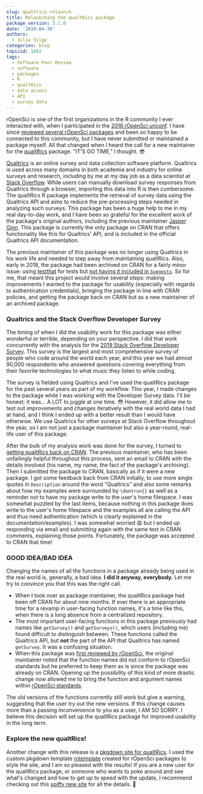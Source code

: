```yaml
---
slug: qualtrics-relaunch
title: Relaunching the qualtRics package
package_version: 3.1.0
date: '2019-04-30'
authors:
  - Julia Silge
categories: blog
topicid: 1682
tags:
  - Software Peer Review
  - software
  - packages
  - R
  - qualtRics
  - data access
  - API
  - survey data
---
```


rOpenSci is one of the first organizations in the R community I ever interacted with, when I participated in the [2016 rOpenSci unconf](https://juliasilge.com/blog/i-went-to-ropensci/). I have since [reviewed several rOpenSci packages](/software-review/) and been so happy to be connected to this community, but I have never submitted or maintained a package myself. All that changed when I heard the call for a new maintainer for the [qualtRics](https://github.com/ropensci/qualtRics) package. "IT'S GO TIME," I thought. 😎

[Qualtrics](https://www.qualtrics.com/) is an online survey and data collection software platform. Qualtrics is used across many domains in both academia and industry for online surveys and research, including by me at my day job as a data scientist at [Stack Overflow](https://stackoverflow.com/). While users can manually download survey responses from Qualtrics through a browser, importing this data into R is then cumbersome. The qualtRics R package implements the retrieval of survey data using the Qualtrics API and aims to reduce the pre-processing steps needed in analyzing such surveys. This package has been a huge help to me in my real day-to-day work, and I have been so grateful for the excellent work of the package's original authors, including the previous maintainer [Jasper Ginn](https://jasperginn.io/). This package is currently the only package on CRAN that offers functionality like this for Qualtrics' API, and is included in the official Qualtrics API documentation. 

The previous maintainer of this package was no longer using Qualtrics in his work life and needed to step away from maintaining qualtRics. Also, early in 2018, the package had been archived on CRAN for a fairly minor issue: using [testthat](https://testthat.r-lib.org/) for tests but [not having it included in `Suggests`](http://r-pkgs.had.co.nz/tests.html). So for me, that meant this project would involve several steps: making improvements I wanted to the package for usability (especially with regards to authentication credentials), bringing the package in line with CRAN policies, and getting the package back on CRAN but as a new maintainer of an archived package.

### Qualtrics and the Stack Overflow Developer Survey

The timing of when I did the usability work for this package was either wonderful or terrible, depending on your perspective. I did that work concurrently with the analysis for the [2019 Stack Overflow Developer Survey](https://insights.stackoverflow.com/survey/2019). This survey is the largest and most comprehensive survey of people who code around the world each year, and this year we had almost 90,000 respondents who answered questions covering everything from their favorite technologies to what music they listen to while coding. 

The survey is fielded using Qualtrics and I've used the qualtRics package for the past several years as part of my workflow. This year, I made changes to the package while I was working with the Developer Survey data. I'll be honest; it was... A LOT to juggle at one time. 😳 However, it did allow me to test out improvements and changes iteratively with the real world data I had at hand, and I think I ended up with a better result than I would have otherwise. We use Qualtrics for other surveys at Stack Overflow throughout the year, so I am not just a package maintainer but also a year-round, real-life user of this package.

After the bulk of my analysis work was done for the survey, I turned to [getting qualtRics back on CRAN](https://cran.r-project.org/web/packages/policies.html). The previous maintainer, who has been unfailingly helpful throughout this process, sent an email to CRAN with the details involved (his name, my name, the fact of the package's archiving). Then I submitted the package to CRAN, basically as if it were a new package. I got some feedback back from CRAN initially, to use more single quotes in `Description` around the word "Qualtrics" and also some remarks about how my examples were surrounded by `\dontrun{}` as well as a reminder not to have my package write to the user's home filespace. I was somewhat puzzled by the last items, because nothing in this package does write to the user's home filespace and the examples all are calling the API and thus need authentication (which is clearly explained in the documentation/examples). I was somewhat worried 😩 but I ended up responding via email and submitting again with the same text in CRAN comments, explaining those points. Fortunately, the package was accepted to CRAN that time!

### GOOD IDEA/BAD IDEA

Changing the names of all the functions in a package already being used in the real world is, generally, a bad idea. **I did it anyway, everybody.** Let me try to convince you that this was the right call. 

- When I took over as package maintainer, the qualtRics package had been off CRAN for about nine months. If ever there is an appropriate time for a revamp in user-facing function names, it's a time like this, when there is a long absence from a centralized repository.
- The most important user-facing functions in this package previously had names like `getSurvey()` and `getSurveys()`, which users (including me) found difficult to distinguish between. These functions called the Qualtrics API, but **not** the part of the API that Qualtrics has named `getSurvey`. It was a confusing situation.
- When this package was [first reviewed by rOpenSci](https://github.com/ropensci/software-review/issues/192), the original maintainer noted that the function names did not conform to rOpenSci standards but he preferred to keep them as is since the package was already on CRAN. Opening up the possibility of this kind of more drastic change now allowed me to bring the function and argument names within [rOpenSci standards](https://devguide.ropensci.org/building.html#function-and-argument-naming).

The old versions of the functions currently still work but give a warning, suggesting that the user try out the new versions. If this change causes more than a passing inconvenience to you as a user, I AM SO SORRY. I believe this decision will set up the qualtRics package for improved usability in the long term.

### Explore the new qualtRics!

Another change with this release is a [pkgdown site for qualtRics](https://ropensci.github.io/qualtRics/). I used the custom pkgdown template [rotemplate](https://ropensci.github.io/rotemplate/) created for rOpenSci packages to style the site, and I am so pleased with the results! If you are a new user for the qualtRics package, or someone who wants to poke around and see what's changed and how to get up to speed with the update, I recommend checking out this [spiffy new site](https://ropensci.github.io/qualtRics/) for all the details. 🚀
